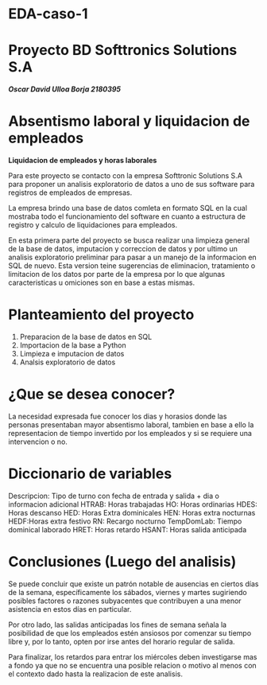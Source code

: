 # EDA-caso-1
# **Proyecto BD Softtronics Solutions S.A**
***Oscar David Ulloa Borja 2180395***
# Absentismo laboral y liquidacion de empleados
**Liquidacion de empleados y horas laborales**

Para este proyecto se contacto con la empresa Softtronic Solutions S.A para proponer un analisis exploratorio de datos a uno de sus software para registros de empleados de empresas.

La empresa brindo una base de datos comleta en formato SQL en la cual mostraba todo el funcionamiento del software en cuanto a estructura de registro y calculo de liquidaciones para empleados.

En esta primera parte del proyecto se busca realizar una limpieza general de la base de datos, imputacion y correccion de datos y por ultimo un analisis exploratorio preliminar para pasar a un manejo de la informacion en SQL de nuevo. Esta version teine sugerencias de eliminacion, tratamiento o limitacion de los datos por parte de la empresa por lo que algunas caracteristicas u omiciones son en base a estas mismas.

# Planteamiento del proyecto


1.   Preparacion de la base de datos en SQL
2.   Importacion de la base a Python
3.   Limpieza e imputacion de datos
4.   Analsis exploratorio de datos

# ¿Que se desea conocer?
La necesidad expresada fue conocer los dias y horasios donde las personas presentaban mayor absentismo laboral, tambien en base a ello la representacion de tiempo invertido por los empleados y si se requiere una intervencion o no.

# Diccionario de variables

Descripcion: Tipo de turno con fecha de entrada y salida + dia o informacion adicional
HTRAB: Horas trabajadas
HO: Horas ordinarias
HDES: Horas descanso
HED: Horas Extra dominicales
HEN: Horas extra nocturnas
HEDF:Horas extra festivo
RN: Recargo nocturno
TempDomLab: Tiempo dominical laborado
HRET: Horas retardo
HSANT: Horas salida anticipada

# Conclusiones (Luego del analisis)
Se puede concluir que existe un patrón notable de ausencias en ciertos días de la semana, específicamente los sábados, viernes y martes sugiriendo posibles factores o razones subyacentes que contribuyen a una menor asistencia en estos días en particular.

Por otro lado, las salidas anticipadas los fines de semana señala la posibilidad de que los empleados estén ansiosos por comenzar su tiempo libre y, por lo tanto, opten por irse antes del horario regular de salida. 

Para finalizar, los retardos para entrar los miércoles deben investigarse mas a fondo ya que no se encuentra una posible relacion o motivo al menos con el contexto dado hasta la realizacion de este analisis.

